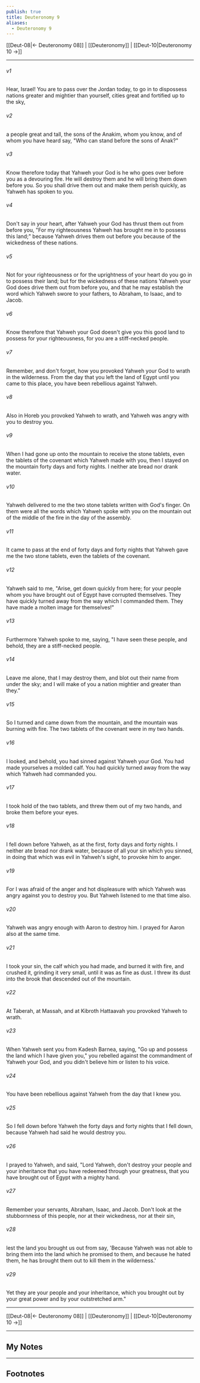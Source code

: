```yaml
---
publish: true
title: Deuteronomy 9
aliases:
  - Deuteronomy 9
---
```


[[Deut-08|← Deuteronomy 08]] | [[Deuteronomy]] | [[Deut-10|Deuteronomy 10 →]]
***



###### v1 
Hear, Israel! You are to pass over the Jordan today, to go in to dispossess nations greater and mightier than yourself, cities great and fortified up to the sky, 

###### v2 
a people great and tall, the sons of the Anakim, whom you know, and of whom you have heard say, "Who can stand before the sons of Anak?" 

###### v3 
Know therefore today that Yahweh your God is he who goes over before you as a devouring fire. He will destroy them and he will bring them down before you. So you shall drive them out and make them perish quickly, as Yahweh has spoken to you. 

###### v4 
Don't say in your heart, after Yahweh your God has thrust them out from before you, "For my righteousness Yahweh has brought me in to possess this land;" because Yahweh drives them out before you because of the wickedness of these nations. 

###### v5 
Not for your righteousness or for the uprightness of your heart do you go in to possess their land; but for the wickedness of these nations Yahweh your God does drive them out from before you, and that he may establish the word which Yahweh swore to your fathers, to Abraham, to Isaac, and to Jacob. 

###### v6 
Know therefore that Yahweh your God doesn't give you this good land to possess for your righteousness, for you are a stiff-necked people. 

###### v7 
Remember, and don't forget, how you provoked Yahweh your God to wrath in the wilderness. From the day that you left the land of Egypt until you came to this place, you have been rebellious against Yahweh. 

###### v8 
Also in Horeb you provoked Yahweh to wrath, and Yahweh was angry with you to destroy you. 

###### v9 
When I had gone up onto the mountain to receive the stone tablets, even the tablets of the covenant which Yahweh made with you, then I stayed on the mountain forty days and forty nights. I neither ate bread nor drank water. 

###### v10 
Yahweh delivered to me the two stone tablets written with God's finger. On them were all the words which Yahweh spoke with you on the mountain out of the middle of the fire in the day of the assembly. 

###### v11 
It came to pass at the end of forty days and forty nights that Yahweh gave me the two stone tablets, even the tablets of the covenant. 

###### v12 
Yahweh said to me, "Arise, get down quickly from here; for your people whom you have brought out of Egypt have corrupted themselves. They have quickly turned away from the way which I commanded them. They have made a molten image for themselves!" 

###### v13 
Furthermore Yahweh spoke to me, saying, "I have seen these people, and behold, they are a stiff-necked people. 

###### v14 
Leave me alone, that I may destroy them, and blot out their name from under the sky; and I will make of you a nation mightier and greater than they." 

###### v15 
So I turned and came down from the mountain, and the mountain was burning with fire. The two tablets of the covenant were in my two hands. 

###### v16 
I looked, and behold, you had sinned against Yahweh your God. You had made yourselves a molded calf. You had quickly turned away from the way which Yahweh had commanded you. 

###### v17 
I took hold of the two tablets, and threw them out of my two hands, and broke them before your eyes. 

###### v18 
I fell down before Yahweh, as at the first, forty days and forty nights. I neither ate bread nor drank water, because of all your sin which you sinned, in doing that which was evil in Yahweh's sight, to provoke him to anger. 

###### v19 
For I was afraid of the anger and hot displeasure with which Yahweh was angry against you to destroy you. But Yahweh listened to me that time also. 

###### v20 
Yahweh was angry enough with Aaron to destroy him. I prayed for Aaron also at the same time. 

###### v21 
I took your sin, the calf which you had made, and burned it with fire, and crushed it, grinding it very small, until it was as fine as dust. I threw its dust into the brook that descended out of the mountain. 

###### v22 
At Taberah, at Massah, and at Kibroth Hattaavah you provoked Yahweh to wrath. 

###### v23 
When Yahweh sent you from Kadesh Barnea, saying, "Go up and possess the land which I have given you," you rebelled against the commandment of Yahweh your God, and you didn't believe him or listen to his voice. 

###### v24 
You have been rebellious against Yahweh from the day that I knew you. 

###### v25 
So I fell down before Yahweh the forty days and forty nights that I fell down, because Yahweh had said he would destroy you. 

###### v26 
I prayed to Yahweh, and said, "Lord Yahweh, don't destroy your people and your inheritance that you have redeemed through your greatness, that you have brought out of Egypt with a mighty hand. 

###### v27 
Remember your servants, Abraham, Isaac, and Jacob. Don't look at the stubbornness of this people, nor at their wickedness, nor at their sin, 

###### v28 
lest the land you brought us out from say, 'Because Yahweh was not able to bring them into the land which he promised to them, and because he hated them, he has brought them out to kill them in the wilderness.' 

###### v29 
Yet they are your people and your inheritance, which you brought out by your great power and by your outstretched arm."

***
[[Deut-08|← Deuteronomy 08]] | [[Deuteronomy]] | [[Deut-10|Deuteronomy 10 →]]

---
## My Notes

---
## Footnotes